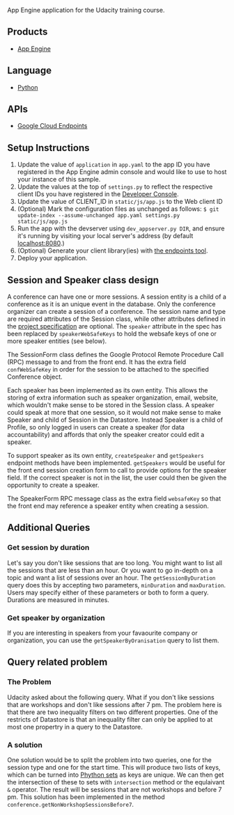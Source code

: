 App Engine application for the Udacity training course.

## Products
- [App Engine][1]

## Language
- [Python][2]

## APIs
- [Google Cloud Endpoints][3]

## Setup Instructions
1. Update the value of `application` in `app.yaml` to the app ID you
   have registered in the App Engine admin console and would like to use to host
   your instance of this sample.
1. Update the values at the top of `settings.py` to
   reflect the respective client IDs you have registered in the
   [Developer Console][4].
1. Update the value of CLIENT_ID in `static/js/app.js` to the Web client ID
1. (Optional) Mark the configuration files as unchanged as follows:
   `$ git update-index --assume-unchanged app.yaml settings.py static/js/app.js`
1. Run the app with the devserver using `dev_appserver.py DIR`, and ensure it's running by visiting your local server's address (by default [localhost:8080][5].)
1. (Optional) Generate your client library(ies) with [the endpoints tool][6].
1. Deploy your application.

## Session and Speaker class design
A conference can have one or more sessions. A session entity is a child of
a conference as it is an unique event in the database. Only the conference
organizer can create a session of a conference. The session name and type are
required attributes of the Session class, while other attributes defined in the
[project specification][7] are optional. The `speaker` attribute in the spec has
been replaced by `speakerWebSafeKeys` to hold the websafe keys of one or more
speaker entities (see below).

The SessionForm class defines the Google Protocol Remote Procedure Call (RPC)
message to and from the front end. It has the extra field `confWebSafeKey` in order
for the session to be attached to the specified Conference object.

Each speaker has been implemented as its own entity. This allows the storing of
extra information such as speaker organization, email, website, which wouldn't make sense
to be stored in the Session class. A speaker could speak at more that one session,
so it would not make sense to make Speaker and child of Session in the Datastore.
Instead Speaker is a child of Profile, so only logged in users can create a speaker
(for data accountability) and affords that only the speaker creator could edit a
speaker.

To support speaker as its own entity, `createSpeaker` and `getSpeakers` endpoint
methods have been implemented. `getSpeakers` would be useful for the front end
session creation form to call to provide options for the speaker field. If the
correct speaker is not in the list, the user could then be given the opportunity
to create a speaker.

The SpeakerForm RPC message class as the extra field `websafeKey` so that the
front end may reference a speaker entity when creating a session.

## Additional Queries
### Get session by duration
Let's say you don't like sessions that are too long. You might want to list all
the sessions that are less than an hour. Or you want to go in-depth on a topic
and want a list of sessions over an hour. The `getSessionByDuration` query does
this by accepting two parameters, `minDuration` and `maxDuration`. Users may specify
either of these parameters or both to form a query. Durations are
measured in minutes.

### Get speaker by organization
If you are interesting in speakers from your favaourite company or organization, you
can use the `getSpeakerByOranisation` query to list them.

## Query related problem
### The Problem
Udacity asked about the following query. What if you don't like sessions that are workshops
and don't like sessions after 7 pm. The problem here is that there are two inequality filters
on two different properties. One of the restricts of Datastore is that an inequality filter
can only be applied to at most one propertry in a query to the Datastore.

### A solution
One solution would be to split the problem into two queries, one for the session type
and one for the start time. This will produce two lists of keys, which can be turned
into [Phython sets][8] as keys are unique. We can then get the intersection of these
to sets with `intersection` method or the equlaivant `&` operator. The result will
be sessions that are not workshops and before 7 pm. This solution has been implemented
in the method `conference.getNonWorkshopSessionsBefore7`.

[1]: https://developers.google.com/appengine
[2]: http://python.org
[3]: https://developers.google.com/appengine/docs/python/endpoints/
[4]: https://console.developers.google.com/
[5]: https://localhost:8080/
[6]: https://developers.google.com/appengine/docs/python/endpoints/endpoints_tool
[7]: https://docs.google.com/document/d/1H9anIDV4QCPttiQEwpGe6MnMBx92XCOlz0B4ciD7lOs/pub
[8]: https://docs.python.org/2/library/sets.html
